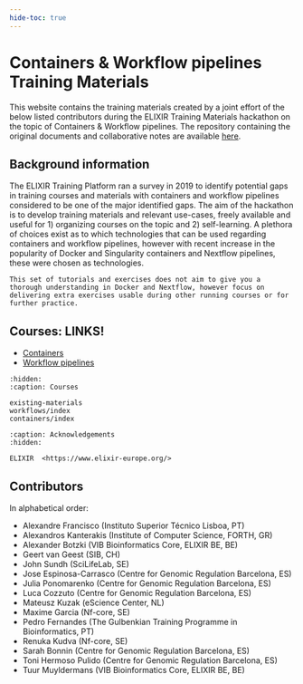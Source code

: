 ```yaml
---
hide-toc: true
---
```


# Containers & Workflow pipelines Training Materials

This website contains the training materials created by a joint effort of the below listed contributors during the ELIXIR Training Materials hackathon on the topic of Containers & Workflow pipelines. The repository containing the original documents and collaborative notes are available [here](https://github.com/vibbits/containers-workflow-hackathon). 

## Background information
The ELIXIR Training Platform ran a survey in 2019 to identify potential gaps in training courses and materials with containers and workflow pipelines considered to be one of the major identified gaps. The aim of the hackathon is to develop training materials and relevant use-cases, freely available and useful for 1) organizing courses on the topic and 2) self-learning. A plethora of choices exist as to which technologies that can be used regarding containers and workflow pipelines, however with recent increase in the popularity of Docker and Singularity containers and Nextflow pipelines, these were chosen as technologies. 

```{warning}
This set of tutorials and exercises does not aim to give you a thorough understanding in Docker and Nextflow, however focus on delivering extra exercises usable during other running courses or for further practice. 
```


## Courses: LINKS!
- [Containers](https://containers-workflows.readthedocs.io/en/latest/containers/index.html)
- [Workflow pipelines](https://containers-workflows.readthedocs.io/en/latest/workflows/index.html)




```{toctree}
:hidden:
:caption: Courses

existing-materials
workflows/index
containers/index
```


```{toctree}
:caption: Acknowledgements
:hidden:

ELIXIR  <https://www.elixir-europe.org/>
```

## Contributors

In alphabetical order:
- Alexandre Francisco (Instituto Superior Técnico Lisboa, PT)
- Alexandros Kanterakis (Institute of Computer Science, FORTH, GR)
- Alexander Botzki (VIB Bioinformatics Core, ELIXIR BE, BE)
- Geert van Geest (SIB, CH)
- John Sundh (SciLifeLab, SE)
- Jose Espinosa-Carrasco (Centre for Genomic Regulation Barcelona, ES)
- Julia Ponomarenko (Centre for Genomic Regulation Barcelona, ES)
- Luca Cozzuto (Centre for Genomic Regulation Barcelona, ES)
- Mateusz Kuzak (eScience Center, NL)
- Maxime Garcia (Nf-core, SE)
- Pedro Fernandes (The Gulbenkian Training Programme in Bioinformatics, PT)
- Renuka Kudva (Nf-core, SE)
- Sarah Bonnin (Centre for Genomic Regulation Barcelona, ES)
- Toni Hermoso Pulido (Centre for Genomic Regulation Barcelona, ES)
- Tuur Muyldermans (VIB Bioinformatics Core, ELIXIR BE, BE)